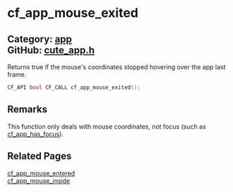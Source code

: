 [](../header.md ':include')

# cf_app_mouse_exited

Category: [app](/api_reference?id=app)  
GitHub: [cute_app.h](https://github.com/RandyGaul/cute_framework/blob/master/include/cute_app.h)  
---

Returns true if the mouse's coordinates stopped hovering over the app last frame.

```cpp
CF_API bool CF_CALL cf_app_mouse_exited();
```

## Remarks

This function only deals with mouse coordinates, not focus (such as [cf_app_has_focus](/app/cf_app_has_focus.md)).

## Related Pages

[cf_app_mouse_entered](/app/cf_app_mouse_entered.md)  
[cf_app_mouse_inside](/app/cf_app_mouse_inside.md)  
